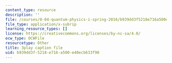 ```yaml
---
content_type: resource
description: ''
file: /courses/8-04-quantum-physics-i-spring-2016/b939dd3f5218e716a500e40ecb633f90_gKSRrTik1SA.srt
file_type: application/x-subrip
learning_resource_types: []
license: https://creativecommons.org/licenses/by-nc-sa/4.0/
ocw_type: OCWFile
resourcetype: Other
title: 3play caption file
uid: b939dd3f-5218-e716-a500-e40ecb633f90
---
```

